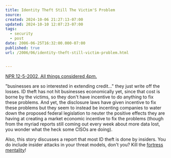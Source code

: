 ```yaml
---
title: Identity Theft Still The Victim'S Problem
source: 
created: 2024-10-06 21:27:13-07:00
updated: 2024-10-10 12:07:23-07:00
tags:
  - security
  - post
date: 2006-06-25T16:32:00.000-07:00
published: true
url: /2006/06/identity-theft-still-victim-problem.html


---
```



[NPR 12-5-2002, All things considered 4pm.](https://www.npr.org/templates/story/story.php?storyId=868422)  
  
"businesses are so interested in extending credit..." they just write off the losses. ID theft has not hit businesses economically yet, since that cost is borne by the victims, so they don't have incentive to do anything to fix these problems. And yet, the disclosure laws have given incentive to fix these problems but they seem to instead be incenting companies to water down the proposed federal legislation to neuter the positive effects they are having at creating a market economic incentive to fix the problems (though from the myriad reports still coming out every week about more data lost, you wonder what the heck some CISOs are doing).  
  
Also, this story discusses a report that most ID theft is done by insiders. You do include insider attacks in your threat models, don't you? Kill the [fortress mentality](https://www.mycrypto.net/underground/security_fortress.html)!